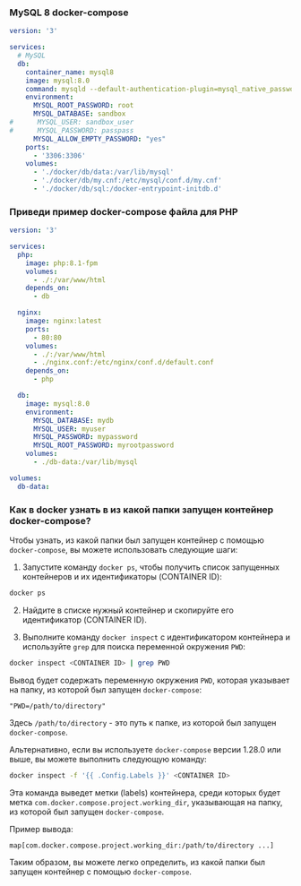 ### MySQL 8 docker-compose

```yaml
version: '3'

services:
  # MySQL
  db:
    container_name: mysql8
    image: mysql:8.0
    command: mysqld --default-authentication-plugin=mysql_native_password --character-set-server=utf8mb4 --collation-server=utf8mb4_unicode_ci
    environment:
      MYSQL_ROOT_PASSWORD: root
      MYSQL_DATABASE: sandbox
#      MYSQL_USER: sandbox_user
#      MYSQL_PASSWORD: passpass
      MYSQL_ALLOW_EMPTY_PASSWORD: "yes"
    ports:
      - '3306:3306'
    volumes:
      - './docker/db/data:/var/lib/mysql'
      - './docker/db/my.cnf:/etc/mysql/conf.d/my.cnf'
      - './docker/db/sql:/docker-entrypoint-initdb.d'
```

### Приведи пример docker-compose файла для PHP

```yaml
version: '3'

services:
  php:
    image: php:8.1-fpm
    volumes:
      - ./:/var/www/html
    depends_on:
      - db

  nginx:
    image: nginx:latest
    ports:
      - 80:80
    volumes:
      - ./:/var/www/html
      - ./nginx.conf:/etc/nginx/conf.d/default.conf
    depends_on:
      - php

  db:
    image: mysql:8.0
    environment:
      MYSQL_DATABASE: mydb
      MYSQL_USER: myuser
      MYSQL_PASSWORD: mypassword
      MYSQL_ROOT_PASSWORD: myrootpassword
    volumes:
      - ./db-data:/var/lib/mysql

volumes:
  db-data:
```

### Как в docker узнать в из какой папки запущен контейнер docker-compose?

Чтобы узнать, из какой папки был запущен контейнер с помощью `docker-compose`, вы можете использовать следующие шаги:

1. Запустите команду `docker ps`, чтобы получить список запущенных контейнеров и их идентификаторы (CONTAINER ID):

```bash
docker ps
```

2. Найдите в списке нужный контейнер и скопируйте его идентификатор (CONTAINER ID).

3. Выполните команду `docker inspect` с идентификатором контейнера и используйте `grep` для поиска переменной окружения `PWD`:

```bash
docker inspect <CONTAINER ID> | grep PWD
```

Вывод будет содержать переменную окружения `PWD`, которая указывает на папку, из которой был запущен `docker-compose`:

```
"PWD=/path/to/directory"
```

Здесь `/path/to/directory` - это путь к папке, из которой был запущен `docker-compose`.

Альтернативно, если вы используете `docker-compose` версии 1.28.0 или выше, вы можете выполнить следующую команду:

```bash
docker inspect -f '{{ .Config.Labels }}' <CONTAINER ID>
```

Эта команда выведет метки (labels) контейнера, среди которых будет метка `com.docker.compose.project.working_dir`, указывающая на папку, из которой был запущен `docker-compose`.

Пример вывода:

```
map[com.docker.compose.project.working_dir:/path/to/directory ...]
```

Таким образом, вы можете легко определить, из какой папки был запущен контейнер с помощью `docker-compose`.
